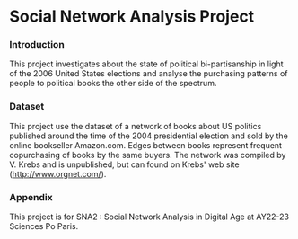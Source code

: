 # Social Network Analysis Project

### Introduction 
This project investigates about the state of political bi-partisanship in light of the 2006 United States elections and analyse the purchasing patterns of people to political books the other side of the spectrum.

### Dataset 
This project use the dataset of a network of books about US politics published around the time of the 2004 presidential election and sold by the online bookseller Amazon.com. Edges between books represent frequent copurchasing of books by the same buyers. The network was compiled by V. Krebs and is unpublished, but can found on Krebs' web site (http://www.orgnet.com/).


### Appendix
This project is for SNA2 : Social Network Analysis in Digital Age at AY22-23 Sciences Po Paris.
